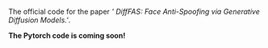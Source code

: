 The official code for the paper _' DiffFAS: Face Anti-Spoofing via Generative Diffusion Models.'_.

**The Pytorch code is coming soon!**
